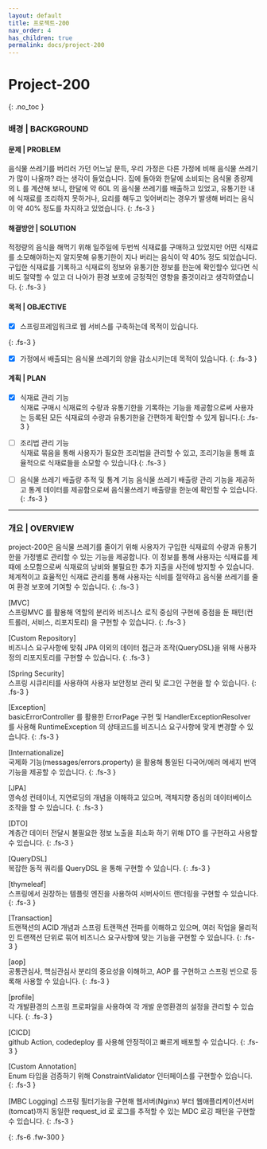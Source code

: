 ```yaml
---
layout: default
title: 프로젝트-200
nav_order: 4
has_children: true
permalink: docs/project-200
---
```


# Project-200
{: .no_toc }

### 배경 | BACKGROUND

#### 문제 | PROBLEM
음식물 쓰레기를 버리러 가던 어느날 문득, 우리 가정은 다른 가정에 비해 음식물 쓰레기가 많이 나올까? 라는 생각이 들었습니다. 집에 돌아와 한달에 소비되는 음식물 종량제의 L 를 계산해 보니, 한달에 약 60L 의 음식물 쓰레기를 배출하고 있었고, 유통기한 내에 식재료를 조리하지 못하거나, 요리를 해두고 잊어버리는 경우가 발생해 버리는 음식이 약 40% 정도를  차지하고 있었습니다.
{: .fs-3 }
#### 해결방안 | SOLUTION
적정량의 음식을 해먹기 위해 일주일에 두번씩 식재료를 구매하고 있었지만 어떤 식재료를 소모해야하는지 알지못해 유통기한이 지나 버리는 음식이 약 40% 정도 되었습니다. 구입한 식재료를 기록하고 식재료의 정보와 유통기한 정보를 한눈에 확인할수 있다면 식비도 절약할 수 있고 더 나아가 환경 보호에 긍정적인 영향을 줄것이라고 생각하였습니다.
{: .fs-3 }

#### 목적 | OBJECTIVE
- [x] 스프링프레임워크로 웹 서비스를 구축하는데 목적이 있습니다.

{: .fs-3 }
- [x] 가정에서 배출되는 음식물 쓰레기의 양을 감소시키는데 목적이 있습니다.
{: .fs-3 }

#### 계획 | PLAN
- [x] 식재료 관리 기능  
식재료 구매시 식재료의 수량과 유통기한을 기록하는 기능을 제공함으로써 사용자는 등록된 모든 식재료의 수량과 유통기한을 간편하게 확인할 수 있게 됩니다.{: .fs-3 }

- [ ] 조리법 관리 기능  
식재료 묶음을 통해 사용자가 필요한 조리법을 관리할 수 있고, 조리기능을 통해 효율적으로 식재료들을 소모할 수 있습니다.{: .fs-3 }

- [ ] 음식물 쓰레기 배출량 추적 및 통계 기능 
음식물 쓰레기 배출량 관리 기능을 제공하고 통계 데이터를 제공함으로써 음식물쓰레기 배출량을 한눈에 확인할 수 있습니다.{: .fs-3 }
----


### 개요 | OVERVIEW

project-200은 음식물 쓰레기를 줄이기 위해 사용자가 구입한 식재료의 수량과 유통기한을 가정별로 관리할 수 있는 기능을 제공합니다. 이 정보를 통해 사용자는 식재료를 제때에 소모함으로써 식재료의 낭비와 불필요한 추가 지출을 사전에 방지할 수 있습니다. 체계적이고 효율적인 식재료 관리를 통해 사용자는 식비를 절약하고 음식물 쓰레기를 줄여 환경 보호에 기여할 수 있습니다.
{: .fs-3 }

[MVC]  
스프링MVC 를 활용해 역할의 분리와 비즈니스 로직 중심의 구현에 중점을 둔 패턴(컨트롤러, 서비스, 리포지토리) 을 구현할 수 있습니다.
{: .fs-3 }

[Custom Repository]  
비즈니스 요구사항에 맞춰 JPA 이외의 데이터 접근과 조작(QueryDSL)을 위해 사용자 정의 리포지토리를 구현할 수 있습니다.
{: .fs-3 }

[Spring Security]  
스프링 시큐리티를 사용하여 사용자 보안정보 관리 및 로그인 구현을 할 수 있습니다.
{: .fs-3 }

[Exception]  
basicErrorController 를 활용한 ErrorPage 구현 및 HandlerExceptionResolver 를 사용해 RuntimeException 의 상태코드를 비즈니스 요구사항에 맞게 변경할 수 있습니다.
{: .fs-3 }

[Internationalize]  
국제화 기능(messages/errors.property) 을 활용해  통일된 다국어/에러 메세지 번역 기능을 제공할 수 있습니다.
{: .fs-3 }

[JPA]  
영속성 컨테이너, 지연로딩의 개념을 이해하고 있으며, 객체지향 중심의 데이터베이스 조작을 할 수 있습니다.
{: .fs-3 }

[DTO]  
계층간 데이터 전달시 불필요한 정보 노출을 최소화 하기 위해 DTO 를 구현하고 사용할 수 있습니다.
{: .fs-3 }

[QueryDSL]  
복잡한 동적 쿼리를 QueryDSL 을 통해 구현할 수 있습니다.
{: .fs-3 }

[thymeleaf]  
스프링에서 권장하는 템플릿 엔진을 사용하여 서버사이드 랜더링을 구현할 수 있습니다.
{: .fs-3 }

[Transaction]  
트랜잭션의 ACID 개념과 스프링 트랜잭션 전파를 이해하고 있으며, 여러 작업을 물리적인 트랜잭션 단위로 묶어 비즈니스 요구사항에 맞는 기능을 구현할 수 있습니다.
{: .fs-3 }

[aop]  
공통관심사, 핵심관심사 분리의 중요성을 이해하고, AOP 를 구현하고 스프링 빈으로 등록해 사용할 수 있습니다.
{: .fs-3 }

[profile]  
각 개발환경의 스프링 프로파일을 사용하여 각 개발 운영환경의 설정을 관리할 수 있습니다.
{: .fs-3 }

[CICD]  
github Action, codedeploy 를 사용해 안정적이고 빠르게 배포할 수 있습니다.
{: .fs-3 }

[Custom Annotation]  
Enum 타입을 검증하기 위해 ConstraintValidator 인터페이스를 구현할수 있습니다.
{: .fs-3 }

[MBC Logging] 스프링 필터기능을 구현해 웹서버(Nginx) 부터 웹애플리케이션서버(tomcat)까지 동일한 request_id 로 로그를 추적할 수 있는 MDC 로깅 패턴을 구현할 수 있습니다.
{: .fs-3 }

{: .fs-6 .fw-300 }